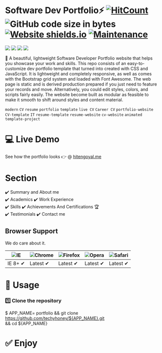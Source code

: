 # Software Dev Portfolio⚡️ [![HitCount](http://hits.dwyl.com/techyhoney/techyhoneygithubio.svg)](http://hits.dwyl.com/techyhoney/techyhoneygithubio) ![GitHub code size in bytes](https://img.shields.io/github/languages/code-size/techyhoney/techyhoney.github.io) [![Website shields.io](https://img.shields.io/website-up-down-green-red/http/shields.io.svg)](http://shields.io/) [![Maintenance](https://img.shields.io/badge/Maintained%3F-yes-green.svg)](https://GitHub.com/Naereen/StrapDown.js/graphs/commit-activity)
<img src="https://img.shields.io/badge/HTML-239120?style=for-the-badge&logo=html5&logoColor=white" /> <img src="https://img.shields.io/badge/CSS3-1572B6?style=for-the-badge&logo=css3&logoColor=white" /> <img src="https://img.shields.io/badge/Javascript-323330?style=for-the-badge&logo=javascript&logoColor=F7DF1E" /> <img src="https://img.shields.io/badge/PHP-777BB4?style=for-the-badge&logo=php&logoColor=white" />


🚀 A beautiful, lightweight Software Developer Portfolio website that helps you showcase your work and skills.
This repo consists of an easy-to-customize dev portfolio template that turned into created with CSS and JavaScript. It is lightweight and completely responsive, as well as comes with the Bootstrap grid system and loaded with Font Awesome. The web page is static and is derived production prepared if you just need to feature your records and move. Alternatively, you could edit styles, colors, and scripts fairly easily. The website become built as modular as feasible to make it smooth to shift around styles and content material.

`modern`  `CV`  `resume`  `portfolio`  `template`  `live CV`  `Career CV`  `portfolio-website`  `CV-template`  `IT`  `resume-template`  `resume-website`  `cv-website`  `animated`  `template-project`

# 💻  Live Demo

See how the portfolio looks 👉 @ [hitengoyal.me](https://www.hitengoyal.me/) 

# Section
✔️  Summary and About me  
✔️  Academics
✔️  Work Experience  
✔️  Skills
✔️  Achievements And Certifications  🏆  
✔️  Testimonials
✔️  Contact me  

## Browser Support

We do care about it.

![IE](https://cloud.githubusercontent.com/assets/398893/3528325/20373e76-078e-11e4-8e3a-1cb86cf506f0.png) | ![Chrome](https://cloud.githubusercontent.com/assets/398893/3528328/23bc7bc4-078e-11e4-8752-ba2809bf5cce.png) | ![Firefox](https://cloud.githubusercontent.com/assets/398893/3528329/26283ab0-078e-11e4-84d4-db2cf1009953.png) | ![Opera](https://cloud.githubusercontent.com/assets/398893/3528330/27ec9fa8-078e-11e4-95cb-709fd11dac16.png) | ![Safari](https://cloud.githubusercontent.com/assets/398893/3528331/29df8618-078e-11e4-8e3e-ed8ac738693f.png)
--- | --- | --- | --- | --- |
IE 8+ ✔ | Latest ✔ | Latest ✔ | Latest ✔ | Latest ✔ |

# 🏃  Usage
### 1️⃣  Clone the repository
$ APP_NAME= portfolio
&& git clone https://github.com/techyhoney/${APP_NAME}.git \
&& cd ${APP_NAME}

# ✅  Enjoy
